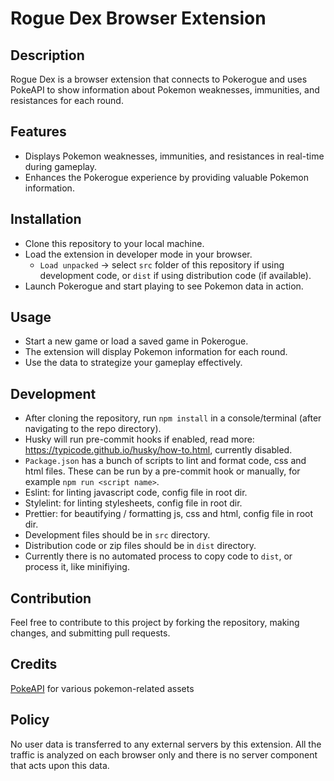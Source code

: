 # Rogue Dex Browser Extension

## Description
Rogue Dex is a browser extension that connects to Pokerogue and uses PokeAPI to show information about Pokemon weaknesses, immunities, and resistances for each round.

## Features
- Displays Pokemon weaknesses, immunities, and resistances in real-time during gameplay.
- Enhances the Pokerogue experience by providing valuable Pokemon information.

## Installation
- Clone this repository to your local machine.
- Load the extension in developer mode in your browser.
	- `Load unpacked` -> select `src` folder of this repository if using development code, or `dist` if using distribution code (if available).
- Launch Pokerogue and start playing to see Pokemon data in action.

## Usage
- Start a new game or load a saved game in Pokerogue.
- The extension will display Pokemon information for each round.
- Use the data to strategize your gameplay effectively.

## Development
- After cloning the repository, run `npm install` in a console/terminal (after navigating to the repo directory).
- Husky will run pre-commit hooks if enabled, read more: https://typicode.github.io/husky/how-to.html, currently disabled.
- `Package.json` has a bunch of scripts to lint and format code, css and html files. These can be run by a pre-commit hook or manually, for example `npm run <script name>`.
- Eslint: for linting javascript code, config file in root dir.
- Stylelint: for linting stylesheets, config file in root dir.
- Prettier: for beautifying / formatting js, css and html, config file in root dir.
- Development files should be in `src` directory.
- Distribution code or zip files should be in `dist` directory.
- Currently there is no automated process to copy code to `dist`, or process it, like minifiying.

## Contribution
Feel free to contribute to this project by forking the repository, making changes, and submitting pull requests.

## Credits
[PokeAPI](https://github.com/PokeAPI/pokeapi) for various pokemon-related assets 

## Policy
No user data is transferred to any external servers by this extension. All the traffic is analyzed on each browser only and there is no server component that acts upon this data.

